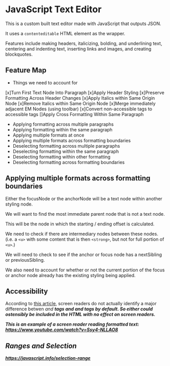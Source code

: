 # JavaScript Text Editor

This is a custom built text editor made with JavaScript that outputs JSON.

It uses a `contenteditable` HTML element as the wrapper.

Features include making headers, italicizing, bolding, and underlining text, centering and indenting text, inserting links and images, and creating blockquotes.

## Feature Map

- Things we need to account for

[x]Turn First Text Node Into Paragraph
[x]Apply Header Styling
[x]Preserve Formatting Across Header Changes
[x]Apply Italics within Same Origin Node
[x]Remove Italics within Same Origin Node
[x]Merge immediately adjacent EM Nodes (using toolbar)
[x]Convert non-accessible tags to accessible tags
[]Apply Cross Formatting Within Same Paragraph

- Applying formatting across multiple paragraphs
- Applying formatting within the same paragraph
- Applying multiple formats at once
- Applying multiple formats across formatting boundaries
- Deselecting formatting across multiple paragraphs
- Deselecting formatting within the same paragraph
- Deselecting formatting within other formatting
- Deselecting formatting across formatting boundaries

## Applying multiple formats across formatting boundaries

Either the focusNode or the anchorNode will be a text node within another
styling node.

We will want to find the most immediate parent node that is not a text node.

This will be the node in which the starting / ending offset is calculated.

We need to check if there are intermediary nodes between these nodes. (i.e. a `<u>` with some content that is then `<strong>`, but not for full portion of `<u>`.)

We will need to check to see if the anchor or focus node has a nextSibling or previousSibling.

We also need to account for whether or not the current portion of the focus or anchor node already has the existing styling being applied.

## Accessibility

According to <a href="https://www.tpgi.com/screen-readers-support-for-text-level-html-semantics/">this article</a>, screen readers do not actually identify a major difference betwen <i> and <b> tags and <em> and <strong> tags by default. So either could ostensibly be included in the HTML with no effect on screen readers.

This is an example of a screen reader reading formatted text: https://www.youtube.com/watch?v=Ssy4-NLLAO8

## Ranges and Selection

https://javascript.info/selection-range
